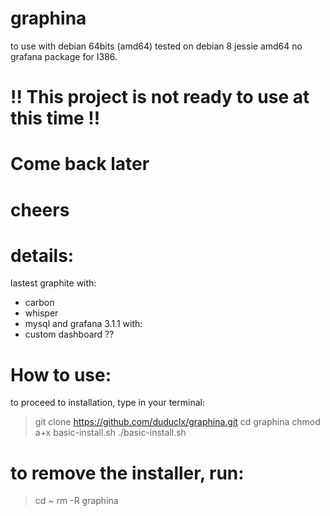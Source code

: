 # graphina
to use with debian 64bits (amd64)
tested on debian 8 jessie amd64
no grafana package for I386.

# !! This project is not ready to use at this time !! #

# Come back later
# cheers

# details:
lastest graphite with:
- carbon
- whisper
- mysql
and grafana 3.1.1 with:
- custom dashboard ??

# How to use:

to proceed to installation, type in your terminal:

> git clone https://github.com/duduclx/graphina.git
> cd graphina
> chmod a+x basic-install.sh
> ./basic-install.sh

# to remove the installer, run:

> cd ~
> rm -R graphina

